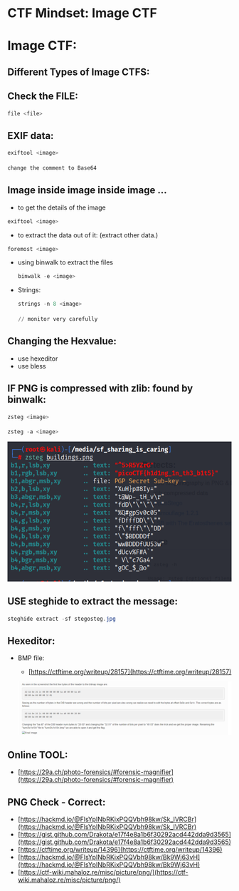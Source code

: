 # CTF Mindset: Image CTF

# Image CTF:

## Different Types of Image CTFS:

## Check the FILE:

```powershell
file <file>
```

## EXIF data:

```powershell
exiftool <image>

change the comment to Base64
```

## Image inside image inside image …

- to get the details of the image

```powershell
exiftool <image>
```

- to extract the data out of it: (extract other data.)

```powershell
foremost <image>
```

- using binwalk to extract the files
    
    ```powershell
    binwalk -e <image>
    ```
    
- Strings:
    
    ```powershell
    strings -n 8 <image>
    
    // monitor very carefully
    ```
    

## Changing the Hexvalue:

- use hexeditor
- use bless

## IF PNG is compressed with zlib: found by binwalk:

```powershell
zsteg <image>

zsteg -a <image>
```

![zsteg.png](CTF_Mindset_Image_CTF/zsteg.png)

## USE steghide to extract the message:

```powershell
steghide extract -sf stegosteg.jpg
```

## Hexeditor:

- BMP file:
    - [https://ctftime.org/writeup/28157](https://ctftime.org/writeup/28157)
    
    ![bmp-hexedit.png](CTF_Mindset_Image_CTF/bmp-hexedit.png)
    

## Online TOOL:

- [https://29a.ch/photo-forensics/#forensic-magnifier](https://29a.ch/photo-forensics/#forensic-magnifier)

## PNG Check - Correct:

- [https://hackmd.io/@FlsYpINbRKixPQQVbh98kw/Sk_lVRCBr](https://hackmd.io/@FlsYpINbRKixPQQVbh98kw/Sk_lVRCBr)
- [https://gist.github.com/Drakota/e17f4e8a1b6f30292acd442dda9d3565](https://gist.github.com/Drakota/e17f4e8a1b6f30292acd442dda9d3565)
- [https://ctftime.org/writeup/14396](https://ctftime.org/writeup/14396)
- [https://hackmd.io/@FlsYpINbRKixPQQVbh98kw/Bk9Wj63vH](https://hackmd.io/@FlsYpINbRKixPQQVbh98kw/Bk9Wj63vH)
- [https://ctf-wiki.mahaloz.re/misc/picture/png/](https://ctf-wiki.mahaloz.re/misc/picture/png/)